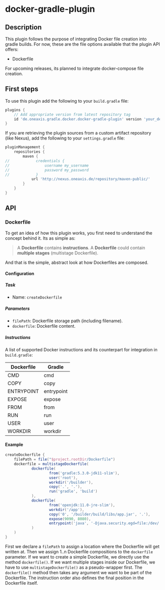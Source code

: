 # docker-gradle-plugin

## Description
This plugin follows the purpose of integrating Docker file creation into gradle
builds. For now, these are the file options available that the plugin API offers:
- Dockerfile

For upcoming releases, its planned to integrate docker-compose file creation.

## First steps
To use this plugin add the following to your `build.gradle` file:

```groovy
plugins {
    // Add appropriate version from latest repository tag
    id 'de.oneaxis.gradle.docker.docker-gradle-plugin' version 'your_desired_version'
}
```

If you are retrieving the plugin sources from a custom artifact repository 
(like Nexus), add the following to your `settings.gradle` file: 

``` groovy
pluginManagement {
    repositories {
        maven {
//            credentials {
//                username my_username
//                password my_password
//            }
            url 'http://nexus.oneaxis.de/repository/maven-public/'
        }
    }
}
```

## API
### Dockerfile
To get an idea of how this plugin works, you first need to understand the concept 
behind it. Its as simple as: 

> A __Dockerfile__ contains __instructions__. A __Dockerfile__ could
contain __multiple stages__ (multistage Dockerfile).

And that is the simple, abstract look at how Dockerfiles are composed.

#### Configuration
##### Task
- Name: `createDockerfile`

##### Parameters
- `filePath`: Dockerfile storage path (including filename).
- `dockerfile`: Dockerfile content.

##### Instructions
A list of supported Docker instructions and its counterpart for integration in 
`build.gradle`:

| Dockerfile 	| Gradle            	|
|------------	|-------------------	|
| CMD        	| cmd        	        |
| COPY       	| copy       	        |
| ENTRYPOINT 	| entrypoint 	        |
| EXPOSE     	| expose     	        |
| FROM       	| from       	        |
| RUN        	| run        	        |
| USER       	| user       	        |
| WORKDIR    	| workdir    	        |

#### Example
```groovy
createDockerfile {
    filePath = file("$project.rootDir/Dockerfile")
    dockerfile = multistageDockerfile(
            dockerfile(
                    from('gradle:5.3.0-jdk11-slim'),
                    user('root'),
                    workdir('/builder'),
                    copy('.', '.'),
                    run('gradle', 'build')
            ),
            dockerfile(
                    from('openjdk:11.0-jre-slim'),
                    workdir('/app'),
                    copy('0', '/builder/build/libs/app.jar', '.'),
                    expose(9090, 8080),
                    entrypoint('java', '-Djava.security.egd=file:/dev/./urandom', '-jar', './app.jar')
            )
    )
}
```

First we declare a `filePath` to assign a location where the Dockerfile will get
written at. Then we assign 1..n Dockerfile compositions to the `dockerfile` 
parameter. If we want to create a simple Dockerfile, we directly use the method
`dockerfile()`. If we want multiple stages inside our Dockerfile, we have to use 
`multistageDockerfile()` as a pseudo-wrapper first. The `dockerfile()` method
then takes any argument we want to be part of the Dockerfile. The instruction order
also defines the final position in the Dockerfile itself.